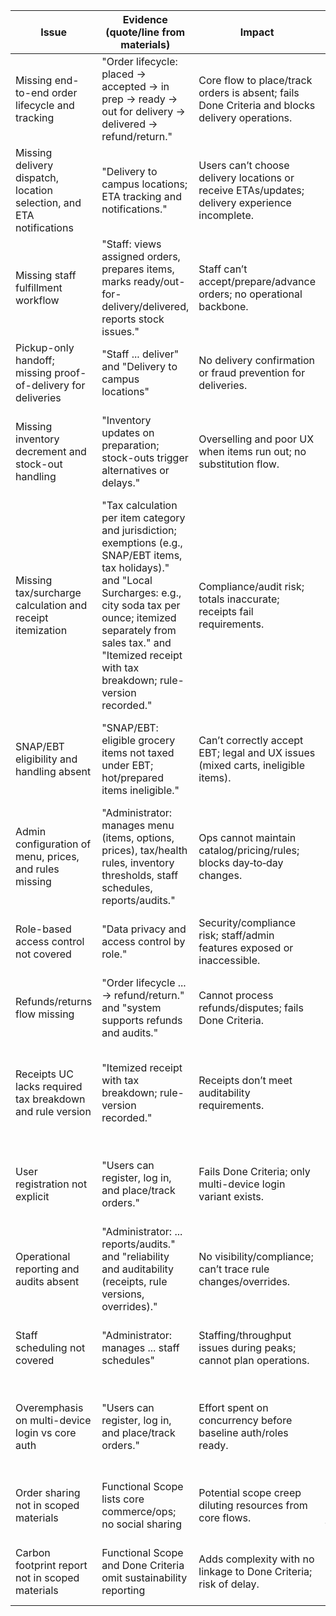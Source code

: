 Issue | Evidence (quote/line from materials) | Impact | Fix (new UC title or change)
--|--|--|--
Missing end-to-end order lifecycle and tracking | "Order lifecycle: placed → accepted → in prep → ready → out for delivery → delivered → refund/return." | Core flow to place/track orders is absent; fails Done Criteria and blocks delivery operations. | New UC: Order Placement and Status Tracking (customer view of statuses, cancellations/edits before prep).
Missing delivery dispatch, location selection, and ETA notifications | "Delivery to campus locations; ETA tracking and notifications." | Users can’t choose delivery locations or receive ETAs/updates; delivery experience incomplete. | New UC: Delivery Dispatch, Campus Location Selection, and ETA Notifications.
Missing staff fulfillment workflow | "Staff: views assigned orders, prepares items, marks ready/out-for-delivery/delivered, reports stock issues." | Staff can’t accept/prepare/advance orders; no operational backbone. | New UC: Staff Fulfillment – Accept, Prepare, Mark Ready/Out-for-Delivery/Delivered.
Pickup-only handoff; missing proof-of-delivery for deliveries | "Staff ... deliver" and "Delivery to campus locations" | No delivery confirmation or fraud prevention for deliveries. | New UC: Delivery Handoff & Proof of Delivery (scan code/photo/GPS confirmation).
Missing inventory decrement and stock-out handling | "Inventory updates on preparation; stock-outs trigger alternatives or delays." | Overselling and poor UX when items run out; no substitution flow. | New UC: Inventory Update & Stock-out Substitutions (suggest alternatives, delays, partial fills).
Missing tax/surcharge calculation and receipt itemization | "Tax calculation per item category and jurisdiction; exemptions (e.g., SNAP/EBT items, tax holidays)." and "Local Surcharges: e.g., city soda tax per ounce; itemized separately from sales tax." and "Itemized receipt with tax breakdown; rule-version recorded." | Compliance/audit risk; totals inaccurate; receipts fail requirements. | New UC: Checkout Tax & Surcharge Calculation with Itemized Receipt (stores applied rule-version).
SNAP/EBT eligibility and handling absent | "SNAP/EBT: eligible grocery items not taxed under EBT; hot/prepared items ineligible." | Can’t correctly accept EBT; legal and UX issues (mixed carts, ineligible items). | New UC: SNAP/EBT Eligibility and Payment Handling (cart partition, eligibility checks, tax treatment).
Admin configuration of menu, prices, and rules missing | "Administrator: manages menu (items, options, prices), tax/health rules, inventory thresholds, staff schedules, reports/audits." | Ops cannot maintain catalog/pricing/rules; blocks day‑to‑day changes. | New UC: Admin – Menu, Pricing, and Tax/Health Rule Management (with versions/audit).
Role-based access control not covered | "Data privacy and access control by role." | Security/compliance risk; staff/admin features exposed or inaccessible. | New UC: Role-Based Access Control and Admin/Staff Authentication.
Refunds/returns flow missing | "Order lifecycle ... → refund/return." and "system supports refunds and audits." | Cannot process refunds/disputes; fails Done Criteria. | New UC: Refunds, Returns, and Dispute Resolution (with audit trail).
Receipts UC lacks required tax breakdown and rule version | "Itemized receipt with tax breakdown; rule-version recorded." | Receipts don’t meet auditability requirements. | Change UC 7 (Digital Receipt Archival): include itemized tax/surcharge breakdown and stored applied rule-version.
User registration not explicit | "Users can register, log in, and place/track orders." | Fails Done Criteria; only multi-device login variant exists. | New UC: User Registration and Account Management (profile, password reset).
Operational reporting and audits absent | "Administrator: ... reports/audits." and "reliability and auditability (receipts, rule versions, overrides)." | No visibility/compliance; can’t trace rule changes/overrides. | New UC: Admin Reporting & Audit Logs (orders, inventory, pricing/tax rule versions, overrides).
Staff scheduling not covered | "Administrator: manages ... staff schedules" | Staffing/throughput issues during peaks; cannot plan operations. | New UC: Admin – Staff Scheduling (shifts, assignments, capacity signals).
Overemphasis on multi-device login vs core auth | "Users can register, log in, and place/track orders." | Effort spent on concurrency before baseline auth/roles ready. | Change UC 1: Retitle to Login & Session Management; make multi-device coexistence an optional subflow.
Order sharing not in scoped materials | Functional Scope lists core commerce/ops; no social sharing | Potential scope creep diluting resources from core flows. | Defer UC 9 (Order Sharing) to a later milestone or justify with explicit objectives.
Carbon footprint report not in scoped materials | Functional Scope and Done Criteria omit sustainability reporting | Adds complexity with no linkage to Done Criteria; risk of delay. | Defer UC 10 (Carbon Footprint Report) until core compliance/ops UCs are complete.